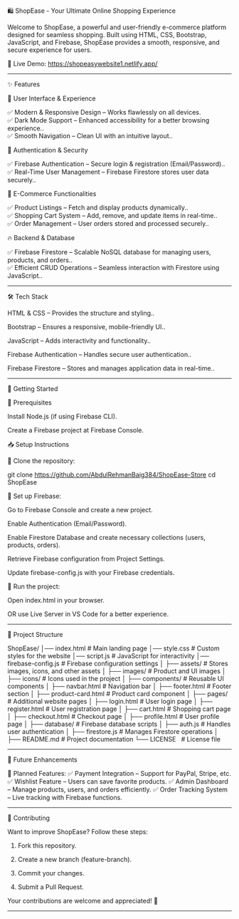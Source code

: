 🛍 ShopEase - Your Ultimate Online Shopping Experience

Welcome to ShopEase, a powerful and user-friendly e-commerce platform designed for seamless shopping. Built using HTML, CSS, Bootstrap, JavaScript, and Firebase, ShopEase provides a smooth, responsive, and secure experience for users.

🚀 Live Demo: https://shopeasywebsite1.netlify.app/

---

✨ Features

🎨 User Interface & Experience

✅ Modern & Responsive Design – Works flawlessly on all devices.<br>
✅ Dark Mode Support – Enhanced accessibility for a better browsing experience..<br>
✅ Smooth Navigation – Clean UI with an intuitive layout..<br>

🔐 Authentication & Security

✅ Firebase Authentication – Secure login & registration (Email/Password)..<br>
✅ Real-Time User Management – Firebase Firestore stores user data securely..<br>

🛒 E-Commerce Functionalities

✅ Product Listings – Fetch and display products dynamically..<br>
✅ Shopping Cart System – Add, remove, and update items in real-time..<br>
✅ Order Management – User orders stored and processed securely..<br>

🔥 Backend & Database

✅ Firebase Firestore – Scalable NoSQL database for managing users, products, and orders..<br>
✅ Efficient CRUD Operations – Seamless interaction with Firestore using JavaScript..<br>


---

🛠 Tech Stack

HTML & CSS – Provides the structure and styling..<br>

Bootstrap – Ensures a responsive, mobile-friendly UI..<br>

JavaScript – Adds interactivity and functionality..<br>

Firebase Authentication – Handles secure user authentication..<br>

Firebase Firestore – Stores and manages application data in real-time..<br>



---

🚀 Getting Started

🔧 Prerequisites

Install Node.js (if using Firebase CLI).

Create a Firebase project at Firebase Console.


📥 Setup Instructions

⿡ Clone the repository:

git clone https://github.com/AbdulRehmanBaig384/ShopEase-Store
cd ShopEase

⿢ Set up Firebase:

Go to Firebase Console and create a new project.

Enable Authentication (Email/Password).

Enable Firestore Database and create necessary collections (users, products, orders).

Retrieve Firebase configuration from Project Settings.

Update firebase-config.js with your Firebase credentials.


⿣ Run the project:

Open index.html in your browser.

OR use Live Server in VS Code for a better experience.



---

📂 Project Structure

ShopEase/
│── index.html            # Main landing page
│── style.css             # Custom styles for the website
│── script.js             # JavaScript for interactivity
│── firebase-config.js    # Firebase configuration settings
│
├── assets/               # Stores images, icons, and other assets
│   ├── images/           # Product and UI images
│   ├── icons/            # Icons used in the project
│
├── components/           # Reusable UI components
│   ├── navbar.html       # Navigation bar
│   ├── footer.html       # Footer section
│   ├── product-card.html # Product card component
│
├── pages/                # Additional website pages
│   ├── login.html        # User login page
│   ├── register.html     # User registration page
│   ├── cart.html         # Shopping cart page
│   ├── checkout.html     # Checkout page
│   ├── profile.html      # User profile page
│
├── database/             # Firebase database scripts
│   ├── auth.js           # Handles user authentication
│   ├── firestore.js      # Manages Firestore operations
│
├── README.md             # Project documentation
└── LICENSE               # License file

---

🎯 Future Enhancements

🚀 Planned Features:
✅ Payment Integration – Support for PayPal, Stripe, etc.
✅ Wishlist Feature – Users can save favorite products.
✅ Admin Dashboard – Manage products, users, and orders efficiently.
✅ Order Tracking System – Live tracking with Firebase functions.


---

🤝 Contributing

Want to improve ShopEase? Follow these steps:

1. Fork this repository.


2. Create a new branch (feature-branch).


3. Commit your changes.


4. Submit a Pull Request.



Your contributions are welcome and appreciated! 💙


---
